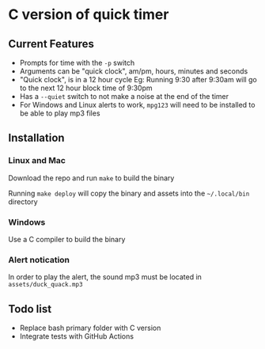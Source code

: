 # C version of quick timer

## Current Features
- Prompts for time with the `-p` switch
- Arguments can be "quick clock", am/pm, hours, minutes and seconds
- "Quick clock", is in a 12 hour cycle Eg: Running 9:30 after 9:30am will
  go to the next 12 hour block time of 9:30pm
- Has a `--quiet` switch to not make a noise at the end of the timer
- For Windows and Linux alerts to work, `mpg123` will need to be installed to
  be able to play mp3 files

## Installation
### Linux and Mac
Download the repo and run `make` to build the binary

Running `make deploy` will copy the binary and assets into the `~/.local/bin`
directory

### Windows
Use a C compiler to build the binary

### Alert notication
In order to play the alert, the sound mp3 must be located in
`assets/duck_quack.mp3`

##  Todo list
- Replace bash primary folder with C version
- Integrate tests with GitHub Actions
